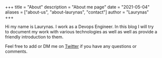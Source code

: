 +++
title = "About"
description = "About me page"
date = "2021-05-04"
aliases = ["about-us", "about-laurynas", "contact"]
author = "Laurynas"
+++

Hi my name is Laurynas. I work as a Devops Engineer. In this blog I will try to document my work with various technologies as well as well as provide a friendly introduction to them.

Feel free to add or DM me on [Twitter](https://twitter.com/LaurynasT2) if you have any questions or comments.
